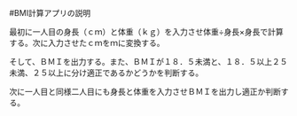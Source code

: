 #BMI計算アプリの説明

最初に一人目の身長（ｃｍ）と体重（ｋｇ）を入力させ体重÷身長×身長で計算する。次に入力させたｃｍをｍに変換する。

そして、ＢＭＩを出力する。また、ＢＭＩが１８．５未満と、１８．５以上２５未満、２５以上に分け適正であるかどうかを判断する。

次に一人目と同様二人目にも身長と体重を入力させＢＭＩを出力し適正か判断する。
